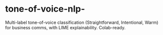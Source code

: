 # tone-of-voice-nlp-
Multi-label tone-of-voice classification (Straightforward, Intentional, Warm) for business comms, with LIME explainability. Colab-ready.
